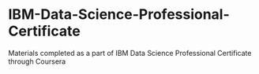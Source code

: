 # IBM-Data-Science-Professional-Certificate
Materials completed as a part of IBM Data Science Professional Certificate through Coursera
